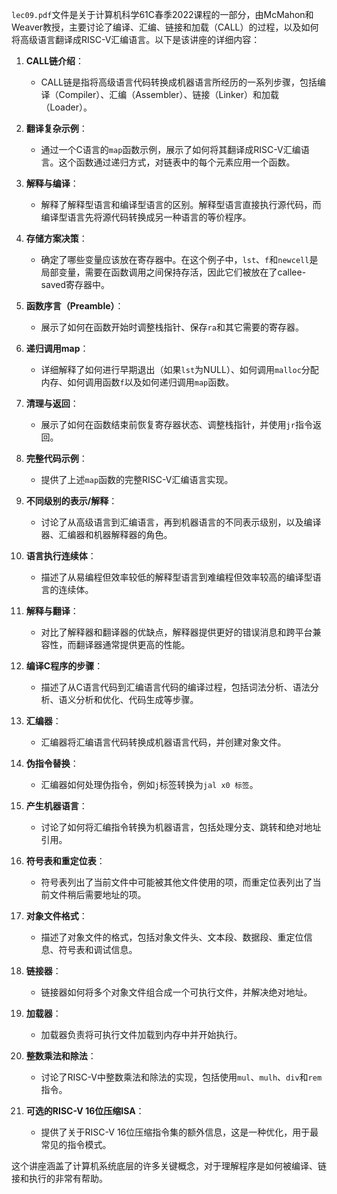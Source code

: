 `lec09.pdf`文件是关于计算机科学61C春季2022课程的一部分，由McMahon和Weaver教授，主要讨论了编译、汇编、链接和加载（CALL）的过程，以及如何将高级语言翻译成RISC-V汇编语言。以下是该讲座的详细内容：

1. **CALL链介绍**：
   - CALL链是指将高级语言代码转换成机器语言所经历的一系列步骤，包括编译（Compiler）、汇编（Assembler）、链接（Linker）和加载（Loader）。

2. **翻译复杂示例**：
   - 通过一个C语言的`map`函数示例，展示了如何将其翻译成RISC-V汇编语言。这个函数通过递归方式，对链表中的每个元素应用一个函数。

3. **解释与编译**：
   - 解释了解释型语言和编译型语言的区别。解释型语言直接执行源代码，而编译型语言先将源代码转换成另一种语言的等价程序。

4. **存储方案决策**：
   - 确定了哪些变量应该放在寄存器中。在这个例子中，`lst`、`f`和`newcell`是局部变量，需要在函数调用之间保持存活，因此它们被放在了callee-saved寄存器中。

5. **函数序言（Preamble）**：
   - 展示了如何在函数开始时调整栈指针、保存`ra`和其它需要的寄存器。

6. **递归调用map**：
   - 详细解释了如何进行早期退出（如果`lst`为NULL）、如何调用`malloc`分配内存、如何调用函数`f`以及如何递归调用`map`函数。

7. **清理与返回**：
   - 展示了如何在函数结束前恢复寄存器状态、调整栈指针，并使用`jr`指令返回。

8. **完整代码示例**：
   - 提供了上述`map`函数的完整RISC-V汇编语言实现。

9. **不同级别的表示/解释**：
   - 讨论了从高级语言到汇编语言，再到机器语言的不同表示级别，以及编译器、汇编器和机器解释器的角色。

10. **语言执行连续体**：
    - 描述了从易编程但效率较低的解释型语言到难编程但效率较高的编译型语言的连续体。

11. **解释与翻译**：
    - 对比了解释器和翻译器的优缺点，解释器提供更好的错误消息和跨平台兼容性，而翻译器通常提供更高的性能。

12. **编译C程序的步骤**：
    - 描述了从C语言代码到汇编语言代码的编译过程，包括词法分析、语法分析、语义分析和优化、代码生成等步骤。

13. **汇编器**：
    - 汇编器将汇编语言代码转换成机器语言代码，并创建对象文件。

14. **伪指令替换**：
    - 汇编器如何处理伪指令，例如`j`标签转换为`jal x0 标签`。

15. **产生机器语言**：
    - 讨论了如何将汇编指令转换为机器语言，包括处理分支、跳转和绝对地址引用。

16. **符号表和重定位表**：
    - 符号表列出了当前文件中可能被其他文件使用的项，而重定位表列出了当前文件稍后需要地址的项。

17. **对象文件格式**：
    - 描述了对象文件的格式，包括对象文件头、文本段、数据段、重定位信息、符号表和调试信息。

18. **链接器**：
    - 链接器如何将多个对象文件组合成一个可执行文件，并解决绝对地址。

19. **加载器**：
    - 加载器负责将可执行文件加载到内存中并开始执行。

20. **整数乘法和除法**：
    - 讨论了RISC-V中整数乘法和除法的实现，包括使用`mul`、`mulh`、`div`和`rem`指令。

21. **可选的RISC-V 16位压缩ISA**：
    - 提供了关于RISC-V 16位压缩指令集的额外信息，这是一种优化，用于最常见的指令模式。

这个讲座涵盖了计算机系统底层的许多关键概念，对于理解程序是如何被编译、链接和执行的非常有帮助。
